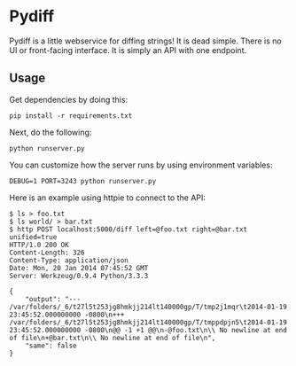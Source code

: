 # Pydiff

Pydiff is a little webservice for diffing strings! It is dead simple. There is
no UI or front-facing interface. It is simply an API with one endpoint.

## Usage

Get dependencies by doing this:

```
pip install -r requirements.txt
```

Next, do the following:

```
python runserver.py
```

You can customize how the server runs by using environment variables:

```
DEBUG=1 PORT=3243 python runserver.py
```

Here is an example using httpie to connect to the API:

```
$ ls > foo.txt
$ ls world/ > bar.txt
$ http POST localhost:5000/diff left=@foo.txt right=@bar.txt unified=true
HTTP/1.0 200 OK
Content-Length: 326
Content-Type: application/json
Date: Mon, 20 Jan 2014 07:45:52 GMT
Server: Werkzeug/0.9.4 Python/3.3.3

{
    "output": "--- /var/folders/_6/t27l5t253jg8hmkjj214lt140000gp/T/tmp2j1mqr\t2014-01-19 23:45:52.000000000 -0800\n+++ /var/folders/_6/t27l5t253jg8hmkjj214lt140000gp/T/tmppdpjn5\t2014-01-19 23:45:52.000000000 -0800\n@@ -1 +1 @@\n-@foo.txt\n\\ No newline at end of file\n+@bar.txt\n\\ No newline at end of file\n",
    "same": false
}
```
